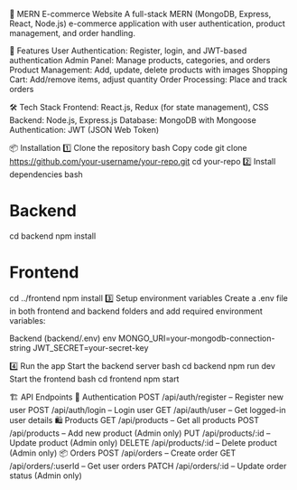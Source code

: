 🛒 MERN E-commerce Website
A full-stack MERN (MongoDB, Express, React, Node.js) e-commerce application with user authentication, product management, and order handling.

🚀 Features
User Authentication: Register, login, and JWT-based authentication
Admin Panel: Manage products, categories, and orders
Product Management: Add, update, delete products with images
Shopping Cart: Add/remove items, adjust quantity
Order Processing: Place and track orders

🛠 Tech Stack
Frontend: React.js, Redux (for state management), CSS
Backend: Node.js, Express.js
Database: MongoDB with Mongoose
Authentication: JWT (JSON Web Token)

📦 Installation
1️⃣ Clone the repository
bash
Copy code
git clone https://github.com/your-username/your-repo.git
cd your-repo
2️⃣ Install dependencies
bash
# Backend
cd backend
npm install

# Frontend
cd ../frontend
npm install
3️⃣ Setup environment variables
Create a .env file in both frontend and backend folders and add required environment variables:

Backend (backend/.env)
env
MONGO_URI=your-mongodb-connection-string
JWT_SECRET=your-secret-key

4️⃣ Run the app
Start the backend server
bash
cd backend
npm run dev
Start the frontend
bash
cd frontend
npm start

🏗 API Endpoints
🔐 Authentication
POST /api/auth/register – Register new user
POST /api/auth/login – Login user
GET /api/auth/user – Get logged-in user details
🛍 Products
GET /api/products – Get all products
POST /api/products – Add new product (Admin only)
PUT /api/products/:id – Update product (Admin only)
DELETE /api/products/:id – Delete product (Admin only)
📦 Orders
POST /api/orders – Create order
GET /api/orders/:userId – Get user orders
PATCH /api/orders/:id – Update order status (Admin only)
